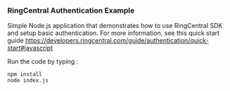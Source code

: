 ### RingCentral Authentication Example

Simple Node.js application that demonstrates how to use RingCentral SDK and setup basic authentication. For more information, see this quick start guide https://developers.ringcentral.com/guide/authentication/quick-start#javascript

Run the code by typing :

``` 
npm install
node index.js
```
